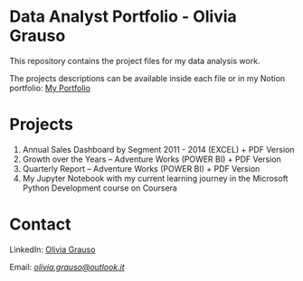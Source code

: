 # Data Analyst Portfolio - Olivia Grauso

This repository contains the project files for my data analysis work.

The projects descriptions can be available inside each file or in my Notion portfolio:
[My Portfolio](https://www.notion.so/Olivia-Grauso-Data-Analyst-Portfolio-1cb05a61c5e2809d9650e0b84aa390fe?pvs=4)

# Projects
1. Annual Sales Dashboard by Segment 2011 - 2014 (EXCEL) + PDF Version
2. Growth over the Years – Adventure Works (POWER BI) + PDF Version
3. Quarterly Report – Adventure Works (POWER BI) + PDF Version
4. My Jupyter Notebook with my current learning journey in the Microsoft Python Development course on Coursera 
   


# Contact

LinkedIn: [Olivia Grauso](https://www.linkedin.com/in/oliviagrauso/)

Email: *olivia.grauso@outlook.it*
